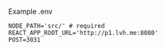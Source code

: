 Example .env

```
NODE_PATH='src/' # required
REACT_APP_ROOT_URL='http://p1.lvh.me:8080'
POST=3031
```
